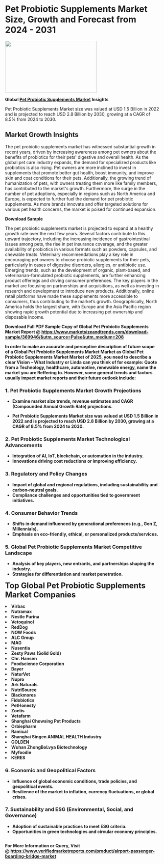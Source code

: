<H1>Pet Probiotic Supplements Market Size, Growth and Forecast from 2024 - 2031</H1><img class="aligncenter size-medium wp-image-584254" src="https://thirdeyenews.in/wp-content/uploads/2024/09/Global-Market-Research-300x168.jpeg" alt="" width="300" height="168" /><p><strong>Global&nbsp;<a href="https://www.marketsizeandtrends.com/download-sample/369946/&amp;utm_source=Pulse&amp;utm_medium=208">Pet Probiotic Supplements Market</a> Insights</strong></p><p>Pet Probiotic Supplements Market size was valued at USD 1.5 Billion in 2022 and is projected to reach USD 2.8 Billion by 2030, growing at a CAGR of 8.5% from 2024 to 2030.</p><p><h2>Market Growth Insights</h2> <p>The pet probiotic supplements market has witnessed substantial growth in recent years, driven by increasing awareness among pet owners about the benefits of probiotics for their pets' digestive and overall health. As the global pet care industry expands, the demand for specialized products like probiotics is also rising. Pet owners are more inclined to invest in supplements that promote better gut health, boost immunity, and improve skin and coat conditions for their pets. Additionally, the growing trend of humanization of pets, with owners treating them more like family members, has contributed to the market's growth. Furthermore, the surge in the number of pet adoptions, especially in regions such as North America and Europe, is expected to further fuel the demand for pet probiotic supplements. As more brands innovate and offer targeted solutions for various pet health concerns, the market is poised for continued expansion.</p> <p><strong>Download Sample</strong></p> <p>The pet probiotic supplements market is projected to expand at a healthy growth rate over the next few years. Several factors contribute to this upward trajectory, including the increasing incidence of gastrointestinal issues among pets, the rise in pet insurance coverage, and the greater availability of probiotics in various formats such as powders, capsules, and chewable treats. Veterinary recommendations play a key role in encouraging pet owners to choose probiotic supplements for their pets, particularly in cases of digestive disorders, allergies, or antibiotic use. Emerging trends, such as the development of organic, plant-based, and veterinarian-formulated probiotic supplements, are further enhancing product offerings and driving consumer preferences. The key players in the market are focusing on partnerships and acquisitions, as well as investing in research and development to introduce new products. Additionally, online retail platforms have made these supplements more accessible to consumers, thus contributing to the market’s growth. Geographically, North America holds the largest share, with Europe and the Asia Pacific region showing rapid growth potential due to increasing pet ownership and disposable income. <p><strong></p><p><span class=""><strong>Download Full PDF Sample Copy of Global Pet Probiotic Supplements Market Report</strong> @ <a href="https://www.marketsizeandtrends.com/download-sample/369946/&amp;utm_source=Pulse&amp;utm_medium=208" target="_blank">https://www.marketsizeandtrends.com/download-sample/369946/&amp;utm_source=Pulse&amp;utm_medium=208</a></span></p><p>In order to make an accurate and perceptive description of future scope of a Global&nbsp;Pet Probiotic Supplements Market Market as Global&nbsp;Pet Probiotic Supplements Market Market of 2025, you need to describe a clear Vision &ndash; What Industry or Linda can you think of for example: Quote from a Technology, healthcare, automotive, renewable energy, name the market you are Reffering to. However, some general trends and factors usually impact market reports and their future outlook include:</p><h3>1.&nbsp;<strong>Pet Probiotic Supplements Market Growth Projections</strong></h3><ul><li>Examine market size trends, revenue estimates and CAGR (Compounded Annual Growth Rate) projections.</li><li><p>Pet Probiotic Supplements Market size was valued at USD 1.5 Billion in 2022 and is projected to reach USD 2.8 Billion by 2030, growing at a CAGR of 8.5% from 2024 to 2030.</p></li></ul><h3>2.&nbsp;<strong>Pet Probiotic Supplements Market Technological Advancements</strong></h3><ul><li>Integration of AI, IoT, blockchain, or automation in the industry.</li><li>Innovations driving cost reductions or improving efficiency.</li></ul><h3>3.&nbsp;<strong>Regulatory and Policy Changes</strong></h3><ul><li>Impact of global and regional regulations, including sustainability and carbon-neutral goals.</li><li>Compliance challenges and opportunities tied to government initiatives.</li></ul><h3>4.&nbsp;<strong>Consumer Behavior Trends</strong></h3><ul><li>Shifts in demand influenced by generational preferences (e.g., Gen Z, Millennials).</li><li>Emphasis on eco-friendly, ethical, or personalized products/services.</li></ul><h3>5.&nbsp;<strong>Global Pet Probiotic Supplements Market Competitive Landscape</strong></h3><ul><li>Analysis of key players, new entrants, and partnerships shaping the industry.</li><li>Strategies for differentiation and market penetration.</li></ul><p data-pm-slice="1 1 []"><span style="color: inherit; font-family: inherit; font-size: 25px;">Top Global Pet Probiotic Supplements Market Companies</span></p><div class="" data-test-id=""><p><li>Virbac</li><li> Nutramax</li><li> Nestle Purina</li><li> Vetoquinol</li><li> RedDog</li><li> NOW Foods</li><li> ALC Group</li><li> MAG</li><li> Nusentia</li><li> Zesty Paws (Solid Gold)</li><li> Chr. Hansen</li><li> Foodscience Corporation</li><li> Bayer</li><li> NaturVet</li><li> Nupro</li><li> Ark Naturals</li><li> NutriSource</li><li> Blackmores</li><li> Fidobiotics</li><li> PetHonesty</li><li> Zoetis</li><li> Vetafarm</li><li> Shanghai Chowsing Pet Products</li><li> Orbiepharm</li><li> Ramical</li><li> Shanghai Singen ANIMAL HEALTH Industry</li><li> GOLDEN</li><li> Wuhan ZhongBoLvya Biotechnology</li><li> Myfoodie</li><li> KERES</li></p></div><h3>6.&nbsp;<strong>Economic and Geopolitical Factors</strong></h3><ul><li>Influence of global economic conditions, trade policies, and geopolitical events.</li><li>Resilience of the market to inflation, currency fluctuations, or global crises.</li></ul><h3>7.&nbsp;<strong>Sustainability and ESG (Environmental, Social, and Governance)</strong></h3><ul><li>Adoption of sustainable practices to meet ESG criteria.</li><li>Opportunities in green technologies and circular economy principles.</li></ul><h2><strong style="font-size: 14px;">For More Information or Query, Visit @&nbsp;</strong><a style="background-color: #ffffff; font-size: 14px;" href="https://www.marketsizeandtrends.com/report/pet-probiotic-supplements-market/" target="_blank">https://www.verifiedmarketreports.com/product/airport-passenger-boarding-bridge-market</a></h2>
